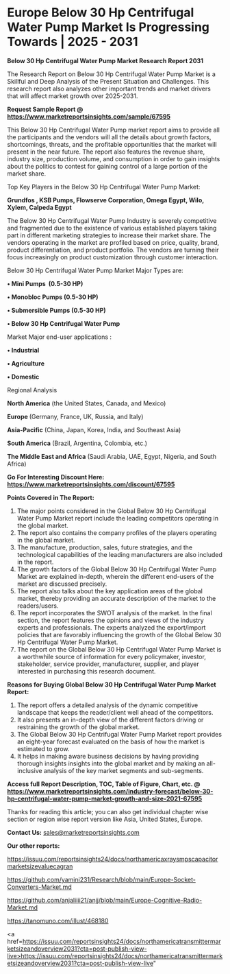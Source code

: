 # Europe Below 30 Hp Centrifugal Water Pump Market Is Progressing Towards | 2025 - 2031

<strong>Below 30 Hp Centrifugal Water Pump Market Research Report 2031</strong>

The Research Report on Below 30 Hp Centrifugal Water Pump Market is a Skillful and Deep Analysis of the Present Situation and Challenges. This research report also analyzes other important trends and market drivers that will affect market growth over 2025-2031.

<strong>Request Sample Report @ <a href=https://www.marketreportsinsights.com/sample/67595>https://www.marketreportsinsights.com/sample/67595</a></strong>

This Below 30 Hp Centrifugal Water Pump market report aims to provide all the participants and the vendors will all the details about growth factors, shortcomings, threats, and the profitable opportunities that the market will present in the near future. The report also features the revenue share, industry size, production volume, and consumption in order to gain insights about the politics to contest for gaining control of a large portion of the market share.

Top Key Players in the Below 30 Hp Centrifugal Water Pump Market:

<strong>Grundfos , KSB Pumps, Flowserve Corporation, Omega Egypt, Wilo, Xylem, Calpeda Egypt</strong>

The Below 30 Hp Centrifugal Water Pump Industry is severely competitive and fragmented due to the existence of various established players taking part in different marketing strategies to increase their market share. The vendors operating in the market are profiled based on price, quality, brand, product differentiation, and product portfolio. The vendors are turning their focus increasingly on product customization through customer interaction.

Below 30 Hp Centrifugal Water Pump Market Major Types are:

<strong>• Mini Pumps  (0.5-30 HP)

• Monobloc Pumps (0.5-30 HP)

• Submersible Pumps (0.5-30 HP)

• Below 30 Hp Centrifugal Water Pump</strong>

Market Major end-user applications :

<strong>• Industrial

• Agriculture

• Domestic</strong>

Regional Analysis

</u><strong><b>North America</b></strong> (the United States, Canada, and Mexico)

<strong><b>Europe </b></strong>(Germany, France, UK, Russia, and Italy)

<strong><b>Asia-Pacific</b></strong> (China, Japan, Korea, India, and Southeast Asia)

<strong><b>South America</b></strong> (Brazil, Argentina, Colombia, etc.)

<strong><b>The Middle East and Africa</b></strong> (Saudi Arabia, UAE, Egypt, Nigeria, and South Africa)

<strong>Go For Interesting Discount Here: <a href=https://www.marketreportsinsights.com/discount/67595>https://www.marketreportsinsights.com/discount/67595</a></strong>

<strong>Points Covered in The Report:</strong>
<ol>
  <li>The major points considered in the Global Below 30 Hp Centrifugal Water Pump Market report include the leading competitors operating in the global market.</li>
  <li>The report also contains the company profiles of the players operating in the global market.</li>
  <li>The manufacture, production, sales, future strategies, and the technological capabilities of the leading manufacturers are also included in the report.</li>
  <li>The growth factors of the Global Below 30 Hp Centrifugal Water Pump Market are explained in-depth, wherein the different end-users of the market are discussed precisely.</li>
  <li>The report also talks about the key application areas of the global market, thereby providing an accurate description of the market to the readers/users.</li>
  <li>The report incorporates the SWOT analysis of the market. In the final section, the report features the opinions and views of the industry experts and professionals. The experts analyzed the export/import policies that are favorably influencing the growth of the Global Below 30 Hp Centrifugal Water Pump Market.</li>
  <li>The report on the Global Below 30 Hp Centrifugal Water Pump Market is a worthwhile source of information for every policymaker, investor, stakeholder, service provider, manufacturer, supplier, and player interested in purchasing this research document.</li>
</ol>
<strong>Reasons for Buying Global Below 30 Hp Centrifugal Water Pump Market Report:</strong>

<ol>
  <li>The report offers a detailed analysis of the dynamic competitive landscape that keeps the reader/client well ahead of the competitors.</li>
  <li>It also presents an in-depth view of the different factors driving or restraining the growth of the global market.</li>
  <li>The Global Below 30 Hp Centrifugal Water Pump Market report provides an eight-year forecast evaluated on the basis of how the market is estimated to grow.</li>
  <li>It helps in making aware business decisions by having providing thorough insights insights into the global market and by making an all-inclusive analysis of the key market segments and sub-segments.</li>
</ol>
<strong>Access full Report Description, TOC, Table of Figure, Chart, etc. @ <a href=https://www.marketreportsinsights.com/industry-forecast/below-30-hp-centrifugal-water-pump-market-growth-and-size-2021-67595>https://www.marketreportsinsights.com/industry-forecast/below-30-hp-centrifugal-water-pump-market-growth-and-size-2021-67595</a></strong>


Thanks for reading this article; you can also get individual chapter wise section or region wise report version like Asia, United States, Europe.

<strong>Contact Us:</strong>
sales@marketreportsinsights.com

<strong>Our other reports:</strong>

<a href=https://issuu.com/reportsinsights24/docs/northamericaxraysmpscapacitormarketsizevaluecagran>https://issuu.com/reportsinsights24/docs/northamericaxraysmpscapacitormarketsizevaluecagran</a>

<a href=https://github.com/yamini231/Research/blob/main/Europe-Socket-Converters-Market.md>https://github.com/yamini231/Research/blob/main/Europe-Socket-Converters-Market.md</a>

<a href=https://github.com/anjaliiii21/anjj/blob/main/Europe-Cognitive-Radio-Market.md>https://github.com/anjaliiii21/anjj/blob/main/Europe-Cognitive-Radio-Market.md</a>

<a href=https://tanomuno.com/illust/468180>https://tanomuno.com/illust/468180</a>

<a href=https://issuu.com/reportsinsights24/docs/northamericatransmittermarketsizeandoverview2031?cta=post-publish-view-live>https://issuu.com/reportsinsights24/docs/northamericatransmittermarketsizeandoverview2031?cta=post-publish-view-live</a>"
